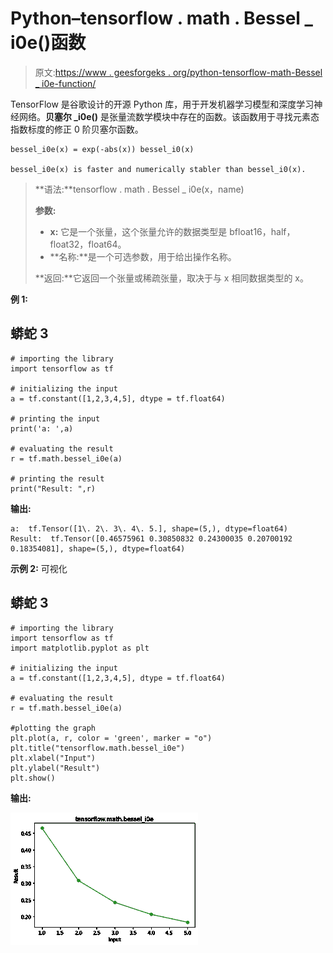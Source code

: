 # Python–tensorflow . math . Bessel _ i0e()函数

> 原文:[https://www . geesforgeks . org/python-tensorflow-math-Bessel _ i0e-function/](https://www.geeksforgeeks.org/python-tensorflow-math-bessel_i0e-function/)

TensorFlow 是谷歌设计的开源 Python 库，用于开发机器学习模型和深度学习神经网络。**贝塞尔 _i0e()** 是张量流数学模块中存在的函数。该函数用于寻找元素态指数标度的修正 0 阶贝塞尔函数。

```
bessel_i0e(x) = exp(-abs(x)) bessel_i0(x)

bessel_i0e(x) is faster and numerically stabler than bessel_i0(x).

```

> **语法:**tensorflow . math . Bessel _ i0e(x，name)
> 
> **参数:**
> 
> *   **x:** 它是一个张量，这个张量允许的数据类型是 bfloat16，half，float32，float64。
> *   **名称:**是一个可选参数，用于给出操作名称。
>     
> 
> **返回:**它返回一个张量或稀疏张量，取决于与 x 相同数据类型的 x。

**例 1:**

## 蟒蛇 3

```
# importing the library
import tensorflow as tf

# initializing the input
a = tf.constant([1,2,3,4,5], dtype = tf.float64)

# printing the input 
print('a: ',a)

# evaluating the result
r = tf.math.bessel_i0e(a)

# printing the result
print("Result: ",r)
```

**输出:**

```
a:  tf.Tensor([1\. 2\. 3\. 4\. 5.], shape=(5,), dtype=float64)
Result:  tf.Tensor([0.46575961 0.30850832 0.24300035 0.20700192 0.18354081], shape=(5,), dtype=float64)

```

**示例 2:** 可视化

## 蟒蛇 3

```
# importing the library
import tensorflow as tf
import matplotlib.pyplot as plt 

# initializing the input
a = tf.constant([1,2,3,4,5], dtype = tf.float64)

# evaluating the result
r = tf.math.bessel_i0e(a)

#plotting the graph
plt.plot(a, r, color = 'green', marker = "o")  
plt.title("tensorflow.math.bessel_i0e")  
plt.xlabel("Input")  
plt.ylabel("Result")  
plt.show() 
```

**输出:**

![](img/b2ec043fa50f7a59fecf173b176493e3.png)
